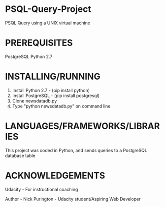 # PSQL-Query-Project
PSQL Query using a UNIX virtual machine

# PREREQUISITES

PostgreSQL 
Python 2.7

# INSTALLING/RUNNING

1. Install Python 2.7 - (pip install python)
2. Install PostgreSQL - (pip install postgresql)
2. Clone newsdatadb.py
3. Type "python newsdatadb.py" on command line

# LANGUAGES/FRAMEWORKS/LIBRARIES

This project was coded in Python, and sends queries to a PostgreSQL database table

# ACKNOWLEDGEMENTS

Udacity - For instructional coaching

Author - Nick Purington - Udacity student/Aspiring Web Developer
